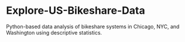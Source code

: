 # Explore-US-Bikeshare-Data
Python-based data analysis of bikeshare systems in Chicago, NYC, and Washington using descriptive statistics.
